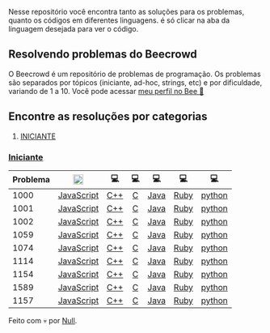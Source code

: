 Nesse repositório você encontra tanto as soluções para os problemas, quanto os códigos em diferentes linguagens. é só clicar na aba da linguagem desejada para ver o código.

## Resolvendo problemas do Beecrowd

O Beecrowd é um repositório de problemas de programação. Os problemas são separados por tópicos (iniciante, ad-hoc, strings, etc) e por dificuldade, variando de 1 a 10. Você pode acessar [meu perfil no Bee 🔗](https://www.beecrowd.com.br/judge/pt/profile/642454)

## Encontre as resoluções por categorias

1. [INICIANTE](#iniciante)

### [Iniciante](#iniciante)

| Problema |        <img height="20px" src="https://thekenyandev.com/static/0cded3a3276425911d55a2552bf361bf/javascript.png" />      | 💻 | 💻 | 💻 | 💻 | 💻 |
| -------- | :---------------------------------------: | :---------------------: | :---------------------: | :---------------------: | :---------------------: | :---------------------: |
| 1000     |  [JavaScript](JavaScript/1000.js) | [C++](C++/1000.cpp) | [C](C/1000.c)  | [Java](java/1000.java) | [Ruby](Ruby/1000.rb) | [python](Python/1000.py)
| 1001     |  [JavaScript](JavaScript/1001.js) | [C++](C++/1001.cpp) | [C](C/1001.c)  | [Java](java/1001.java) | [Ruby](Ruby/1001.rb) | [python](Python/1001.py)
| 1002     |  [JavaScript](JavaScript/1002.js) | [C++](C++/1002.cpp) | [C](C/1002.c)  | [Java](java/1002.java) | [Ruby](Ruby/1002.rb) | [python](Python/1002.py)
| 1059     |  [JavaScript](JavaScript/1059.js) | [C++](C++/1059.cpp) | [C](C/1059.c)  | [Java](java/1059.java) | [Ruby](Ruby/1059.rb) | [python](Python/1059.py)
| 1074     |  [JavaScript](JavaScript/1074.js) | [C++](C++/1074.cpp) | [C](C/1074.c)  | [Java](java/1074.java) | [Ruby](Ruby/1074.rb)  | [python](Python/1074.py)
| 1114     |  [JavaScript](JavaScript/1114.js) | [C++](C++/1114.cpp) | [C](C/1114.c)  | [Java](java/1114.java) | [Ruby](Ruby/1114.rb) | [python](Python/1114.py)
| 1154     |  [JavaScript](JavaScript/1154.js) | [C++](C++/1154.cpp) | [C](C/1154.c)  | [Java](java/1154.java) | [Ruby](Ruby/1154.rb) | [python](Python/1154.py)
| 1589     |  [JavaScript](JavaScript/1589.js) | [C++](C++/1589.cpp) | [C](C/1589.c)  | [Java](java/1589.java) | [Ruby](Ruby/1589.rb) | [python](Python/1589.py)
| 1157     |  [JavaScript](JavaScript/1157.js) | [C++](C++/1157.cpp) | [C](C/1157.c)  | [Java](java/1157.java) | [Ruby](Ruby/1157.rb) | [python](Python/1157.py)


Feito com 💀 por [Null](https://linktr.ee/null_pl).
